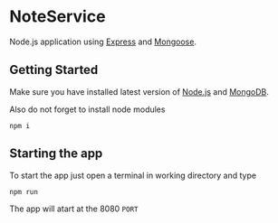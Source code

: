 # NoteService
Node.js application using [Express](http://expressjs.com/) and [Mongoose](http://mongoosejs.com/).

## Getting Started
Make sure you have installed latest version of [Node.js](http://nodejs.org) and [MongoDB](https://www.mongodb.com/).

Also do not forget to install node modules

```
npm i
```

## Starting the app
To start the app just open a terminal in working directory and type

```
npm run
```

The app will atart at the 8080 `PORT`